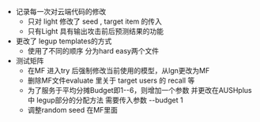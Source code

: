 - 记录每一次对云端代码的修改
  - 只对 light 修改了 seed ,  target item 的传入
  - 只有Light 具有输出攻击前后预测结果的功能
- 更改了 legup templates的方式
  - 使用了不同的顺序 分为hard easy两个文件
- 测试矩阵
  - 在MF 进入try 后强制修改当前使用的模型，从lgn更改为MF
  - 删除MF文件evaluate 里关于 target users 的 recall 等
  - 为了服务于平均分摊Budget即1--6，则增加一个参数 并更改在AUSHplus中 legup部分的分配方法 需要传入参数  --budget 1
  - 调整random seed 在MF里面   

